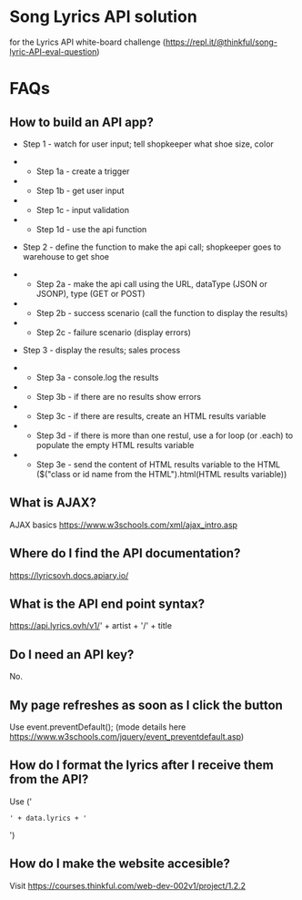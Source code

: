 # Song Lyrics API solution

for the Lyrics API white-board challenge (https://repl.it/@thinkful/song-lyric-API-eval-question)

# FAQs


## How to build an API app?

* Step 1 - watch for user input; tell shopkeeper what shoe size, color
* - Step 1a - create a trigger
* - Step 1b - get user input
* - Step 1c - input validation
* - Step 1d - use the api function


* Step 2 - define the function to make the api call; shopkeeper goes to warehouse to get shoe
* - Step 2a - make the api call using the URL, dataType (JSON or JSONP), type (GET or POST)
* - Step 2b - success scenario (call the function to display the results)
* - Step 2c - failure scenario (display errors)


* Step 3 - display the results; sales process
* - Step 3a - console.log the results
* - Step 3b - if there are no results show errors
* - Step 3c - if there are results, create an HTML results variable
* - Step 3d - if there is more than one restul, use a for loop (or .each) to populate the empty HTML results variable
* - Step 3e - send the content of HTML results variable to the HTML ($("class or id name from the HTML").html(HTML results variable))

## What is AJAX?

AJAX basics https://www.w3schools.com/xml/ajax_intro.asp

## Where do I find the API documentation?

https://lyricsovh.docs.apiary.io/


## What is the API end point syntax?

https://api.lyrics.ovh/v1/' + artist + '/' + title

## Do I need an API key?

No.

## My page refreshes as soon as I click the button

Use event.preventDefault(); (mode details here https://www.w3schools.com/jquery/event_preventdefault.asp)

## How do I format the lyrics after I receive them from the API?

Use ('<pre><code>' + data.lyrics + '</code></pre>')

## How do I make the website accesible?

Visit https://courses.thinkful.com/web-dev-002v1/project/1.2.2
